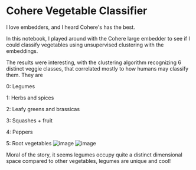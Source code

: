 # Cohere Vegetable Classifier

I love embedders, and I heard Cohere's has the best.

In this notebook, I played around with the Cohere large embedder to see if I could classify vegetables using unsupervised clustering with the embeddings.

The results were interesting, with the clustering algorithm recognizing 6 distinct veggie classes, that correlated mostly to how humans may classify them.
They are

0: Legumes

1: Herbs and spices

2: Leafy greens and brassicas 

3: Squashes + fruit

4: Peppers

5: Root vegetables
![image](https://user-images.githubusercontent.com/60330250/191150052-54ff32d5-c547-4140-9905-2c26352b0464.png)
![image](https://user-images.githubusercontent.com/60330250/191150063-ad359158-15e5-4e0d-ab3d-c9735a88cb9d.png)

Moral of the story, it seems legumes occupy quite a distinct dimensional space compared to other vegetables, legumes are unique and cool!
